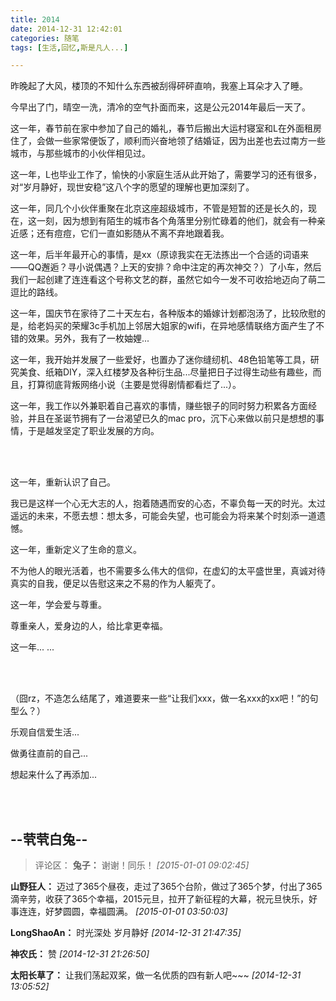 ```yaml
---
title: 2014
date: 2014-12-31 12:42:01
categories: 随笔
tags: [生活,回忆,斯是凡人...]

---
```

昨晚起了大风，楼顶的不知什么东西被刮得砰砰直响，我塞上耳朵才入了睡。

今早出了门，晴空一洗，清冷的空气扑面而来，这是公元2014年最后一天了。

这一年，春节前在家中参加了自己的婚礼，春节后搬出大运村寝室和L在外面租房住了，会做一些家常便饭了，顺利而兴奋地领了结婚证，因为出差也去过南方一些城市，与那些城市的小伙伴相见过。

这一年，L也毕业工作了，愉快的小家庭生活从此开始了，需要学习的还有很多，对“岁月静好，现世安稳”这八个字的愿望的理解也更加深刻了。

这一年，同几个小伙伴重聚在北京这座超级城市，不管是短暂的还是长久的，现在，这一刻，因为想到有陌生的城市各个角落里分别忙碌着的他们，就会有一种亲近感；还有痘痘，它们一直如影随从不离不弃地跟着我。

这一年，后半年最开心的事情，是xx（原谅我实在无法拣出一个合适的词语来——QQ邂逅？寻小说偶遇？上天的安排？命中注定的再次神交？）了小车，然后我们一起创建了连连看这个号称文艺的群，虽然它如今一发不可收拾地迈向了萌二逗比的路线。

这一年，国庆节在家待了二十天左右，各种版本的婚嫁计划都泡汤了，比较欣慰的是，给老妈买的荣耀3c手机加上邻居大姐家的wifi，在异地感情联络方面产生了不错的效果。另外，我有了一枚妯娌...

这一年，我开始并发展了一些爱好，也置办了迷你缝纫机、48色铅笔等工具，研究美食、纸箱DIY，深入红楼梦及各种衍生品...尽量把日子过得生动些有趣些，而且，打算彻底背叛网络小说（主要是觉得剧情都看烂了...）。

这一年，我工作以外兼职着自己喜欢的事情，赚些银子的同时努力积累各方面经验，并且在圣诞节拥有了一台渴望已久的mac pro，沉下心来做以前只是想想的事情，于是越发坚定了职业发展的方向。

<br /><br />

这一年，重新认识了自己。

我已是这样一个心无大志的人，抱着随遇而安的心态，不辜负每一天的时光。太过遥远的未来，不愿去想：想太多，可能会失望，也可能会为将来某个时刻添一道遗憾。

这一年，重新定义了生命的意义。

不为他人的眼光活着，也不需要多么伟大的信仰，在虚幻的太平盛世里，真诚对待真实的自我，便足以告慰这来之不易的作为人躯壳了。

这一年，学会爱与尊重。

尊重亲人，爱身边的人，给比拿更幸福。

这一年... ...

<br /><br />

（囧rz，不造怎么结尾了，难道要来一些“让我们xxx，做一名xxx的xx吧！”的句型么？）

乐观自信爱生活...

做勇往直前的自己...

想起来什么了再添加...

<br /><br />

--茕茕白兔--
---
>评论区：
>**兔子：** 谢谢！同乐！  *[2015-01-01 09:02:45]*
>
**山野狂人：** 迈过了365个昼夜，走过了365个台阶，做过了365个梦，付出了365滴辛劳，收获了365个幸福，2015元旦，拉开了新征程的大幕，祝元旦快乐，好事连连，好梦圆圆，幸福圆满。  *[2015-01-01 03:50:03]*
>
**LongShaoAn：** 时光深处 岁月静好  *[2014-12-31 21:47:35]*
>
**神农氏：** 赞  *[2014-12-31 21:26:50]*
>
**太阳长草了：** 让我们荡起双桨，做一名优质的四有新人吧~~~  *[2014-12-31 13:05:52]*
>
